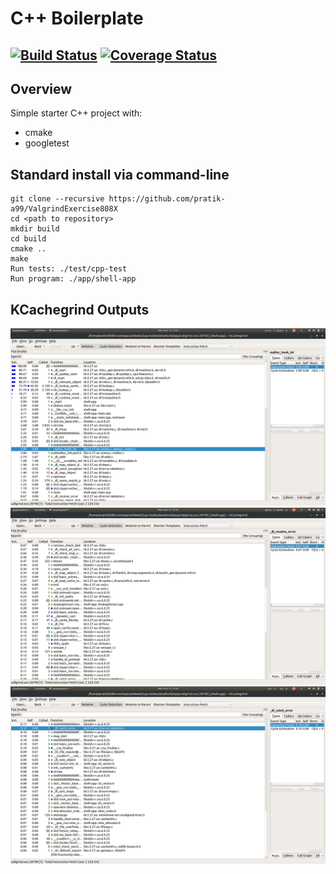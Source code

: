 # C++ Boilerplate
[![Build Status](https://travis-ci.org/dpiet/cpp-boilerplate.svg?branch=master)](https://travis-ci.org/dpiet/cpp-boilerplate)
[![Coverage Status](https://coveralls.io/repos/github/dpiet/cpp-boilerplate/badge.svg?branch=master)](https://coveralls.io/github/dpiet/cpp-boilerplate?branch=master)
---

## Overview

Simple starter C++ project with:

- cmake
- googletest

## Standard install via command-line
```
git clone --recursive https://github.com/pratik-a99/ValgrindExercise808X
cd <path to repository>
mkdir build
cd build
cmake ..
make
Run tests: ./test/cpp-test
Run program: ./app/shell-app
```

## KCachegrind Outputs

![Output Screen 1](https://github.com/pratik-a99/ValgrindExercise808X/blob/main/result/KCachegrind/KCachegrind_result1.png)
![Output Screen 2](https://github.com/pratik-a99/ValgrindExercise808X/blob/main/result/KCachegrind/KCachegrind_result2.png)
![Output Screen 3](https://github.com/pratik-a99/ValgrindExercise808X/blob/main/result/KCachegrind/KCachegrind_result3.png)
